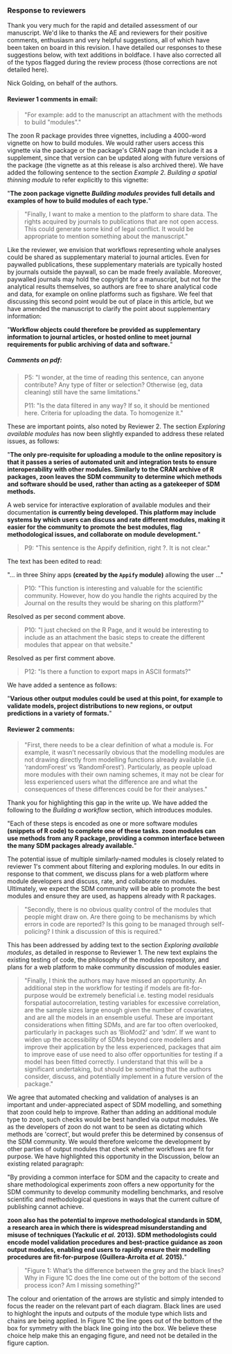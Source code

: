 ### Response to reviewers

Thank you very much for the rapid and detailed assessment of our manuscript. We'd like to thanks the AE and reviewers for their positive comments, enthusiasm and very helpful suggestions, all of which have been taken on board in this revision. I have detailed our responses to these suggestions below, with text additions in boldface. I have also corrected all of the typos flagged during the review process (those corrections are not detailed here).

Nick Golding, on behalf of the authors.

#### Reviewer 1 comments in email:

> "For example: add to the manuscript an attachment with the methods to build "modules"."

The zoon R package provides three vignettes, including a 4000-word vignette on how to build modules. We would rather users access this vignette via the package or the package's CRAN page than include it as a supplement, since that version can be updated along with future versions of the package (the vignette as at this release is also archived there). We have added the following sentence to the section *Example 2. Building a spatial thinning module* to refer explicitly to this vignette:

"**The zoon package vignette *Building modules* provides full details and examples of how to build modules of each type.**"

> "Finally, I want to make a mention to the platform to share data. The rights acquired by journals to publications that are not open access. This could generate some kind of legal conflict. It would be appropriate to mention something about the manuscript."

Like the reviewer, we envision that workflows representing whole analyses could be shared as supplementary material to journal articles. Even for paywalled publications, these supplementary materials are typically hosted by journals outside the paywall, so can be made freely available. Moreover, paywalled journals may hold the copyright for a manuscript, but not for the analytical results themselves, so authors are free to share analytical code and data, for example on online platforms such as figshare. We feel that discussing this second point would be out of place in this article, but we have amended the manuscript to clarify the point about supplementary information:

"**Workflow objects could therefore be provided as supplementary information to journal articles, or hosted online to meet journal requirements for public archiving of data and software.**"

##### Comments on pdf:

> P5: "I wonder, at the time of reading this sentence, can anyone contribute? Any type of filter or selection? Otherwise (eg, data cleaning) still have the same limitations."
>
> P11: "Is the data filtered in any way? If so, it should be mentioned here. Criteria for uploading the data. To homogenize it."

These are important points, also noted by Reviewer 2. The section *Exploring available modules* has now been slightly expanded to address these related issues, as follows:

"**The only pre-requisite for uploading a module to the online repository is that it passes a series of automated unit and integration tests to ensure interoperability with other modules. Similarly to the CRAN archive of R packages, zoon leaves the SDM community to determine which methods and software should be used, rather than acting as a gatekeeper of SDM methods.**

A web service for interactive exploration of available modules and their documentation **is currently being developed. This platform may include systems by which users can discuss and rate different modules, making it easier for the community to promote the best modules, flag methodological issues, and collaborate on module development.**"

> P9: "This sentence is the Appify definition, right ?. It is not clear."

The text has been edited to read:

"... in three Shiny apps **(created by the `Appify` module)** allowing the user ..."

> P10: "This function is interesting and valuable for the scientific community. However, how do you handle the rights acquired by the Journal on the results they would be sharing on this platform?"

Resolved as per second comment above.

> P10: "I just checked on the R Page, and it would be interesting to include as an attachment the basic steps to create the different modules that appear on that website."

Resolved as per first comment above.

> P12: "Is there a function to export maps in ASCII formats?"

We have added a sentence as follows:

"**Various other output modules could be used at this point, for example to validate models, project distributions to new regions, or output predictions in a variety of formats.**"



#### Reviewer 2 comments:

>  "First, there needs to be a clear definition of what a module is. For example, it wasn’t necessarily obvious that the modelling modules are not drawing directly from modelling functions already available (i.e. ‘randomForest’ vs ‘RandomForest’). Particularly, as people upload more modules with their own naming schemes, it may not be clear for less experienced users what the difference are and what the consequences of these differences could be for their analyses."

Thank you for highlighting this gap in the write up. We have added the following to the *Building a workflow* section, which introduces modules.

"Each of these steps is encoded as one or more software modules **(snippets of R code) to complete one of these tasks. zoon modules can use methods from any R package, providing a common interface between the many SDM packages already available.**"

The potential issue of multiple similarly-named modules is closely related to reviewer 1's comment about filtering and exploring modules. In our edits in response to that comment, we discuss plans for a web platform where module developers and discuss, rate, and collaborate on modules. Ultimately, we expect the SDM community will be able to promote the best modules and ensure they are used, as happens already with R packages.

>  "Secondly, there is no obvious quality control of the modules that people might draw on. Are there going to be mechanisms by which errors in code are reported? Is this going to be managed through self-policing? I think a discussion of this is required."

This has been addressed by adding text to the section *Exploring available modules*, as detailed in response to Reviewer 1. The new text explains the existing testing of code, the philosophy of the modules repository, and plans for a web platform to make community discussion of modules easier.

> "Finally, I think the authors may have missed an opportunity. An additional step in the workflow for testing if models are fit-for-purpose would be extremely beneficial i.e. testing model residuals forspatial autocorrelation, testing variables for excessive correlation, are the sample sizes large enough given the number of covariates, and are all the models in an ensemble useful. These are important considerations when fitting SDMs, and are far too often overlooked, particularly in packages such as ‘BioMod2’ and ‘sdm’. If we want to widen up the accessibility of SDMs beyond core modellers and improve their application by the less experienced, packages that aim to improve ease of use need to also offer opportunities for testing if a model has been fitted correctly. I understand that this will be a significant undertaking, but should be something that the authors consider, discuss, and potentially implement in a future version of the package."

We agree that automated checking and validation of analyses is an important and under-appreciated aspect of SDM modelling, and something that zoon could help to improve. Rather than adding an additional module type to zoon, such checks would be best handled via output modules. We as the developers of zoon do not want to be seen as dictating which methods are 'correct', but would prefer this be determined by consensus of the SDM community. We would therefore welcome the development by other parties of output modules that check whether workflows are fit for purpose. We have highlighted this opportunity in the Discussion, below an existing related paragraph:

"By providing a common interface for SDM and the capacity to create and share methodological experiments zoon offers a new opportunity for the SDM community to develop community modelling benchmarks, and resolve scientific and methodological questions in ways that the current culture of publishing cannot achieve.

**zoon also has the potential to improve methodological standards in SDM, a research area in which there is widespread misunderstanding and misuse of techniques (Yackulic *et al.* 2013). SDM methodologists could encode model validation procedures and best-practice guidance as zoon output modules, enabling end users to rapidly ensure their modelling procedures are fit-for-purpose (Guillera-Arroita *et al.* 2015).**"

> "Figure 1: What’s the difference between the grey and the black lines? Why in Figure 1C does the line come out of the bottom of the second process icon? Am I missing something?"

The colour and orientation of the arrows are stylistic and simply intended to focus the reader on the relevant part of each diagram. Black lines are used to highloght the inputs and outputs of the module type which lists and chains are being applied. In Figure 1C the line goes out of the bottom of the box for symmetry with the black line going into the box. We believe these choice help make this an engaging figure, and need not be detailed in the figure caption.
